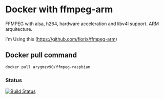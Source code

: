 # Docker with ffmpeg-arm
FFMPEG with alsa, h264, hardware acceleration and libv4l support. ARM arquitecture.

I'm Using this (https://github.com/fiorix/ffmpeg-arm) 

## Docker pull command
```sh
docker pull arygmzv90/ffmpeg-raspbian
```

### Status
[![Build Status](https://travis-ci.org/arygmzv90/Test.svg?branch=master)](https://travis-ci.org/arygmzv90/Test)
